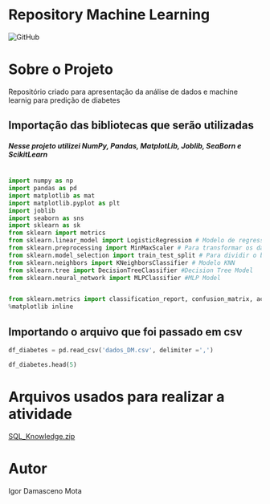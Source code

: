 # Repository Machine Learning
![GitHub](https://img.shields.io/github/license/IgorDamascenoM/Repository2RP?style=social)

# Sobre o Projeto
Repositório criado para apresentação da análise de dados e machine learnig para predição de diabetes

## Importação das bibliotecas que serão utilizadas 
##### Nesse projeto utilizei NumPy, Pandas, MatplotLib, Joblib, SeaBorn e ScikitLearn

```Python 

import numpy as np
import pandas as pd
import matplotlib as mat
import matplotlib.pyplot as plt
import joblib 
import seaborn as sns
import sklearn as sk
from sklearn import metrics
from sklearn.linear_model import LogisticRegression # Modelo de regressão linear
from sklearn.preprocessing import MinMaxScaler # Para transformar os dados
from sklearn.model_selection import train_test_split # Para dividir o banco de dados
from sklearn.neighbors import KNeighborsClassifier # Modelo KNN
from sklearn.tree import DecisionTreeClassifier #Decision Tree Model
from sklearn.neural_network import MLPClassifier #MLP Model


from sklearn.metrics import classification_report, confusion_matrix, accuracy_score 
%matplotlib inline

```

## Importando o arquivo que foi passado em csv

```Python
df_diabetes = pd.read_csv('dados_DM.csv', delimiter =',')
```
```Python
df_diabetes.head(5)
```



# Arquivos usados para realizar a atividade
[SQL_Knowledge.zip](https://github.com/IgorDamascenoM/Repository-SQL/SQL_Knowledge.zip)

# Autor
Igor Damasceno Mota

